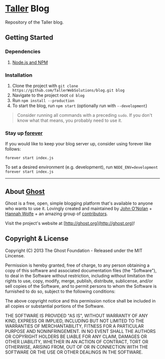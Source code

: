 # [Taller](http://taller.net.br/) Blog

Repository of the Taller blog.

## Getting Started

### Dependencies

1. [Node.js and NPM](https://github.com/joyent/node/wiki/Installing-Node.js-via-package-manager)

### Installation

1. Clone the project with `git clone https://github.com/TallerWebSolutions/blog.git blog`
2. Navigate to the project root `cd blog`
3. Run `npm install --production`
4. To start the blog, run `npm start` (optionally run with `--development`)

> Consider running all commands with a preceding `sudo`. If you don't know what that means, you probably need to use it.

### Stay up [forever](https://github.com/nodejitsu/forever)

If you would like to keep your blog server up, consider using forever like follows:

`forever start index.js`

To set a desired environment (e.g. development), run `NODE_ENV=development forever start index.js`

------------------------------

## About [Ghost](https://github.com/TryGhost/Ghost)

Ghost is a free, open, simple blogging platform that's available to anyone who wants to use it. Lovingly created and maintained by [John O'Nolan](http://twitter.com/JohnONolan) + [Hannah Wolfe](http://twitter.com/ErisDS) + an amazing group of [contributors](https://github.com/TryGhost/Ghost/contributors).

Visit the project's website at [http://ghost.org](http://ghost.org)!

## Copyright & License

Copyright (C) 2013 The Ghost Foundation - Released under the MIT Lincense.

Permission is hereby granted, free of charge, to any person obtaining a copy of this software and associated documentation files (the "Software"), to deal in the Software without restriction, including without limitation the rights to use, copy, modify, merge, publish, distribute, sublicense, and/or sell copies of the Software, and to permit persons to whom the Software is furnished to do so, subject to the following conditions:

The above copyright notice and this permission notice shall be included in all copies or substantial portions of the Software.

THE SOFTWARE IS PROVIDED "AS IS", WITHOUT WARRANTY OF ANY KIND, EXPRESS OR IMPLIED, INCLUDING BUT NOT LIMITED TO THE WARRANTIES OF MERCHANTABILITY, FITNESS FOR A PARTICULAR PURPOSE AND
NONINFRINGEMENT. IN NO EVENT SHALL THE AUTHORS OR COPYRIGHT HOLDERS BE LIABLE FOR ANY CLAIM, DAMAGES OR OTHER LIABILITY, WHETHER IN AN ACTION OF CONTRACT, TORT OR OTHERWISE, ARISING FROM, OUT OF OR IN CONNECTION WITH THE SOFTWARE OR THE USE OR OTHER DEALINGS IN THE SOFTWARE.